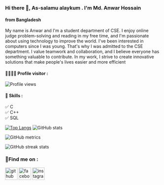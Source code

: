 ### Hi there 👋, As-salamu alaykum . I'm Md. Anwar Hossain
#### from Bangladesh
My name is Anwar and I'm a student department of CSE. I enjoy online judge problem-solving and reading in my free time, and I'm passionate about using technology to improve the world. I've been interested in computers since I was young. That's why I was admitted to the CSE department. I value teamwork and collaboration, and I believe everyone has something valuable to contribute. In my work, I strive to create innovative solutions that make people's lives easier and more efficient

#### 👨‍👩‍👧‍👦 Profile visitor :
![Profile views](https://gpvc.arturio.dev/anwar-opu)  

#### 📌 Skills : 
✅ C     
✅ C++    
✅ SQL  
 

[![Top Langs](https://github-readme-stats.vercel.app/api/top-langs/?username=anwar-opu)](https://github.com/anuraghazra/github-readme-stats)
![GitHub stats](https://github-readme-stats.vercel.app/api?username=anwar-opu&show_icons=true&count_private=true)

![GitHub metrics](https://metrics.lecoq.io/anwar-opu)  

![GitHub streak stats](https://streak-stats.demolab.com/?user=anwar-opu) 

### 🤝Find me on :

[<img src='https://cdn.jsdelivr.net/npm/simple-icons@3.0.1/icons/github.svg' alt='github' height='40'>](https://github.com/anwar-opu)  [<img src='https://cdn.jsdelivr.net/npm/simple-icons@3.0.1/icons/facebook.svg' alt='facebook' height='40'>](https://www.facebook.com/opu966)  [<img src='https://cdn.jsdelivr.net/npm/simple-icons@3.0.1/icons/instagram.svg' alt='instagram' height='40'>](https://www.instagram.com/anwar_opu/)  

